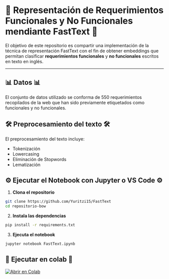 # 🎯 Representación de Requerimientos Funcionales y No Funcionales mendiante FastText 🎯

El objetivo de este repositorio es compartir una implementación de la técnica de representación FastText con el fin de obtener embeddings que permitan clasificar **requerimientos funcionales** y **no funcionales** escritos en texto en inglés. 

---


## 📊 Datos 📊

El conjunto de datos utilizado se conforma de 550 requerimientos recopilados de la web que han sido previamente etiquetados como funcionales y no funcionales.


## 🛠️ Preprocesamiento del texto 🛠️

El preprocesamiento del texto incluye: 
- Tokenización
- Lowercasing 
- Eliminación de Stopwords 
- Lematización 


## ⚙️ Ejecutar el Notebook con Jupyter o VS Code ⚙️
1. **Clona el repositorio** 
 ```bash
 git clone https://github.com/Yuritzi15/FastText
 cd repositorio-bow
```


2. **Instala las dependencias**
 ```bash
 pip install -r requirements.txt
```

3. **Ejecuta el notebook**
 ```bash
 jupyter notebook FastText.ipynb
 ```

## 🚀 Ejecutar en colab 🚀
[![Abrir en Colab](https://colab.research.google.com/assets/colab-badge.svg)](https://github.com/Yuritzi15/FastText/blob/main/FastText.ipynb)
